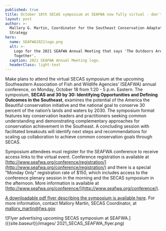 ```yaml
---
published: true
title: October 18th SECAS symposium at SEAFWA now fully virtual - don't forget to register!
layout: post
author: >-
  Mallory G. Martin, Coordinator for the Southeast Conservation Adaptation
  Strategy
hero:
  name: SEAFWA2021logo.png
  alt: >-
    Logo for the 2021 SEAFWA Annual Meeting that says 'The Outdoors Are Better
    Together'.
  caption: 2021 SEAFWA Annual Meeting logo.
  headerClass: light-text
---
```

Make plans to attend the virtual SECAS symposium at the upcoming Southeastern Association of Fish and Wildlife Agencies’ (SEAFWA) annual conference, on Monday, October 18 from 1:20 - 5 p.m. Eastern. The symposium, **SECAS and 30 by 30: Identifying Opportunities and Defining Outcomes in the Southeast**, examines the potential of the America the Beautiful conservation initiative and the national goal to conserve 30 percent of the nation’s lands and waters by 2030. The symposium format features key conservation leaders and practitioners seeking common understanding and demonstrating complementary approaches for conservation achievement in the Southeast. A concluding session with facilitated breakouts will identify next steps and recommendations for scaling up collaboration to achieve common conservation goals through SECAS.<!--more-->   

Symposium attendees must register for the SEAFWA conference to receive access links to the virtual event. Conference registration is available at [http://www.seafwa.org/conference/registration/](http://www.seafwa.org/conference/registration/) and there is a special "Monday Only" registration rate of $150, which includes access to the conference plenary session in the morning and the SECAS symposium in the afternoon.  More information is available at [http://www.seafwa.org/conference/](http://www.seafwa.org/conference/). 

[A downloadable pdf flyer describing the symposium is available here](../pdf/2021_SECAS_SEAFWA_flyer.pdf). For more information, contact Mallory Martin, SECAS Coordinator, at [mallory_martin@fws.gov](mailto:mallory_martin@fws.gov)

![Flyer advertising upcoming SECAS symposium at SEAFWA.]({{site.baseurl}}/images/
2021_SECAS_SEAFWA_flyer.png)


